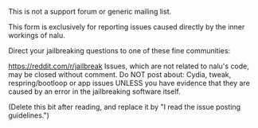This is not a support forum or generic mailing list.

This form is exclusively for reporting issues caused directly by the inner workings of nalu.

Direct your jailbreaking questions to one of these fine communities:

https://reddit.com/r/jailbreak
Issues, which are not related to nalu's code, may be closed without comment. Do NOT post about: Cydia, tweak, respring/bootloop or app issues UNLESS you have evidence that they are caused by an error in the jailbreaking software itself.

(Delete this bit after reading, and replace it by "I read the issue posting guidelines.")
